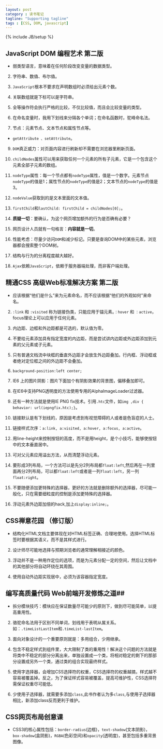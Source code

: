 ```yaml
---
layout: post
category : 读书笔记
tagline: "Supporting tagline"
tags : [CSS, DOM, javascript]
---
```


{% include JB/setup %}

## JavaScript DOM 编程艺术 第二版 ##

-  弱类型语言，意味着在任何阶段改变变量的数据类型。


2. 字符串、数值、布尔值。


3. `JavaScript`根本不要求在声明数组时必须给出元素个数。


4. 关联数组就是下标可以是字符串。


5. 全等操作符会执行严格的比较，不仅比较值，而且会比较变量的类型。


6. 在命名变量时，我用下划线来分隔各个单词；在命名函数时，驼峰命名法。


7. 节点：元素节点、文本节点和属性节点等。

<!--break-->




-  `getAttribute 、setAttribute`。


9. `DOM`真正威力：对页面内容进行刷新却不需要在浏览器里刷新页面。


10. `childNodes`属性可以用来获取任何一个元素的所有子元素，它是一个包含这个元素全部子元素的数组。


11. `nodeType`属性：每一个节点都有`nodeType`属性，值是一个数字。元素节点`nodeType`的值是1；属性节点的`nodeType`的值是2；文本节点的`nodeType`的值是3。


12. `nodeValue`获取到的是文本里面的文本值。


13. `firstChild`和`lastChild: firstChild = childNodes[0];`。


14. **质疑一切**：要确认，为这个网页增加额外的行为是否确有必要？


15. 网页设计人员就有一句格言：**内容就是一切**。


16. 性能考虑：尽量少访问`DOM`和减少标记。只要是查询DOM中的某些元素，浏览器都会搜索整个DOM树。



17. 结构与行为的分离程度越大越好。


18. `Ajax`依赖`JavaScript`，依赖于服务器端处理，而非客户端处理。



## 精通CSS 高级Web标准解决方案 第二版 ##



-  应该根据“他们是什么”来为元素命名，而不应该根据“他们的外观如何”来命名。


2. `:link` 和 `:visited` 称为链接伪类，只能应用于锚元素。`：hover` 和 `：active`，focus理论上可以应用于任何元素。 


3. 内边距、边框和外边距都是可选的，默认值为零。


4. 不要给元素添加具有指定宽度的内边距，而是尝试讲内边距或外边距添加到元素的父元素或子元素。


5. 只有普通文档流中块框的垂直外边距才会放生外边距叠加。行内框、浮动框或者绝对定位框之间的外边距不会叠加。


6. `background-position:left center;`


7. IE6 上的图片阴影：图片下面加个有阴影效果的背景图，偏移叠加即可。


8. 在IE6中支持PNG透明度的方法使用专用的AlphaImageLoader过滤器。


9. 还有一种方法就是使用IE PNG fix技术。引用`.htc`文件，如`img ,div { behavior: url(iepngfix.htc);}`。


10. 链接默认是有下划线的，原因是考虑到有视觉障碍的人或者是色盲症的人士。


11. 链接样式次序：`a:link, a:visited, a:hover, a:focus, a:active`。


12. 用line-height来控制按钮的高度，而不是用height，是个小技巧，能够使按钮中的文本垂直居中。


13. 可对父元素应用溢出方法，从而清楚浮动元素。


14. 要形成3列布局，一个方法可以是先分2列布局都`float:left`,然后再在一列里面再分2列布局，可以都`float:left`或者是一列`float:left`，另一列`float:right`。


15. 不要随便添加更特殊的选择器，更好的方法就是删除额外的选择器，尽可能一般化，只在需要细粒度的控制是添加更特殊的选择器。


16. 浮动元素外边距加倍的hack,加上`display:inline;`。



## CSS禅意花园 （修订版） ##



-  结构化HTML文档主要体现在对HTML标签正确、合理地使用。选择HTML标签时要根据其语义，而不是其样式进行。


2. 设计师尽可能地选择与预期浏览者的通常理解相接近的颜色。


3. 浮动并不是一种用作定位的选项，而是为元素分配一定的空间，然后让文档中的其他部分将自动环绕在其周围。


4. 使用自动外边距实现居中，必须为该容器指定宽度。



## 编写高质量代码 Web前端开发修炼之道##



-  拆分模块技巧：模块应在保证数量尽可能少的原则下，做到尽可能简单，以提高重用性。


2. 骆驼命名法用于区别不同单词，划线用于表明从属关系。如：`.timeListLastItem`和`.timeList-lastItem`。


3. 面向对象设计的一个重要原则就是：多用组合，少用继承。


4. 包含不稳定样式到组件里，大大限制了类的重用性！解决这个问题的方法就是将类中不稳定的部分分离出来，单独设置成一个类，将相对稳定的剩下的那部分设置成另外一个类，通过类的组合实现最终样式。



5. 使用字选择器，会增加CSS选择符的权重，CSS选择符的权重越搞，样式越不容易被覆盖掉。反之，为了保证样式容易被覆盖，提高可维护性，CSS选择符需保证权重尽可能低。



6. 少使用子选择器，就需要多添加`class`,此书作者认为多`class`,与使用子选择器相比，新添加class反而更利于维护。 



## CSS网页布局创意课 ##




-  CSS3的核心属性包括：`border-radius`(边框)，`text-shadow`(文本阴影)，`box-shadow`(盒阴影)，`RGBA`(色彩空间)和`opacity`(透明度)，甚至包括多重背景图像。


